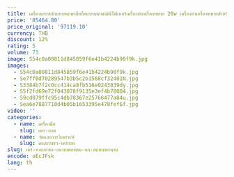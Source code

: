 ```yaml
---
title: เครื่องแกะสลักแบบพกพามือถือแบบพกพามินิไฟเบอร์เครื่องทําเครื่องหมาย 20w เครื่องทําเครื่องหมายสําหรับยางโลหะ
price: '85464.80'
price_original: '97119.10'
currency: THB
discount: 12%
rating: 5
volume: 73
image: S54c0a00811d845859f6e41b4224b90f9k.jpg
images:
  - S54c0a00811d845859f6e41b4224b90f9k.jpg
  - Se7ff0d70289547b3b5c2b1568cf32401N.jpg
  - S3384b7f2c0cc414ca8fb516e0243839dy.jpg
  - S5f2fd69e72f043078f9135e3ef4b78004.jpg
  - S9cd079ffc95c4db78367e25766477a84u.jpg
  - Sea6e7887710d4b05b1653395e478fef6f.jpg
video: ''
categories:
  - name: เครื่องมือ
    slug: เคร-องม
  - name: วัดและการวิเคราะห์
    slug: ดและการว-เคราะห
slug: เคร-องแกะสล-กแบบพกพาม-อถ-อแบบพกพาม
encode: oEcJFsk
lang: th
---
```

  